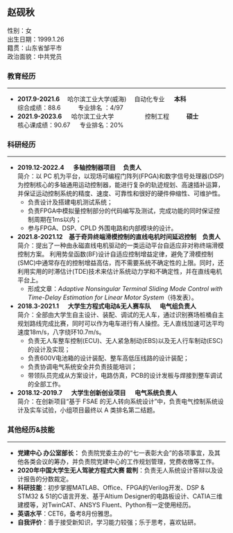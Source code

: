 ## 赵砚秋

性别：女   
出生日期：1999.1.26   
籍贯：山东省邹平市   
政治面貌：中共党员

### 教育经历
*** 
- **2017.9-2021.6**&#8195; 哈尔滨工业大学(威海)&#8195; 自动化专业 &#8195; **本科**     
  综合成绩：88.6 &#8195; &#8195; 专业排名 ：4/97
- **2021.9-2023.6** &#8195; 哈尔滨工业大学 &#8195; &#8195; &#8195;&#8195; 控制工程 &#8195; &#8195; **硕士**  
  核心课成绩：90.67 &#8195; 专业排名：20%

### 科研经历
***

- **2019.12-2022.4 &#8195; 多轴控制器项目  &#8195;负责人**  
简介：以 PC 机为平台，以现场可编程门阵列(FPGA)和数字信号处理器(DSP)为控制核心的多轴通用运动控制器，能进行复杂的轨迹规划、高速插补运算，并保证运动控制系统的精度、速度、可靠性和很好的硬件伸缩性、可维护性。  
  - 负责设计及搭建电机测试系统；   
  - 负责FPGA中模拟量控制部分的代码编写及测试，完成功能的同时保证控制周期在1ms以内；  
  - 参与FPGA、DSP、CPLD 外围电路和内部模块的设计。  
- **2021.8-2021.12&#8195;基于奇异终端滑模控制的直线电机时间延迟控制&#8195;负责人**  
简介：提出了一种由永磁直线电机驱动的一类运动平台自适应非对称终端滑模控制方案。 利用势垒函数(BF)设计自适应控制增益定律，避免了滑模控制(SMC)中通常存在的控制增益高估，而不需要系统不确定性的上限。同时，还利用实用的时滞估计(TDE)技术来估计系统动力学和不确定性，并在直线电机平台上。  
  - 形成文章：*Adaptive Nonsingular Terminal Sliding Mode Control with Time-Delay Estimation for Linear Motor System*（待发表）。
- **2018.3-2021.1   &#8195;  大学生方程式电动&无人赛车队 &#8195; 电气组负责人**  
简介：全部由大学生自主设计、装配、调试的无人车，通过识别赛场桩桶自主规划路线完成比赛，同时可以作为电车进行有人操控。无人直线加速可达平均速度18m/s，八字绕环10.7m/s。  
  - 负责无人车整车控制(ECU)、无人紧急制动(EBS)以及无人行车制动(ESC)的设计及实现；  
  - 负责600V电池箱的设计装配、整车高低压线路的设计装配；
  - 负责协调电气系统安全并负责技能培训；
  - 带领队员完成从方案设计，电路仿真，PCB的设计发板与焊接到整车调试的全部工作。
- **2018.12-2019.7  &#8195;  大学生创新创业项目  &#8195; 电气系统负责人**  
简介：在创新项目“基于 FSAE 的无人转向系统设计”中，负责电气控制系统设计及实车试验，小组项目最终以 A 类排名第二结题。

### 其他经历&技能
***

- **党建中心 办公室部长：** 负责院党委主办的“七一表彰大会”的各项事宜，及其他各类会议的筹办，并负责院党建中心的工作规划管理，党费收缴等工作。
- **2020年中国大学生无人驾驶方程式大赛 裁判**：负责无人系统设计答辩以及设计报告的分数裁定。
- **科研技能**：初步掌握MATLAB、Office、FPGA的Verilog开发、DSP & STM32 & 51的C语言开发、基于Altium Designer的电路板设计、CATIA三维建模等，对TwinCAT、ANSYS Fluent、Python有一定使用经历。
- **英语水平**：CET6，备考8月份雅思。
- **自我评价**：善于接受新知识，学习能力较强；乐于思考，喜欢钻研。

